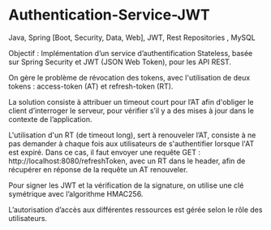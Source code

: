 # Authentication-Service-JWT
Java, Spring [Boot, Security, Data, Web], JWT, Rest Repositories , MySQL

Objectif : Implémentation d’un service d’authentification Stateless, basée sur Spring Security et JWT (JSON Web Token), pour les API REST. 

On gère le problème de révocation des tokens, avec l'utilisation de deux tokens : access-token (AT) et refresh-token (RT).

La solution consiste à attribuer un timeout court pour l’AT afin d'obliger le client d’interroger le serveur, pour vérifier s’il y a des mises à jour dans le contexte de l’application.

L'utilisation d'un RT (de timeout long), sert à renouveler l’AT, consiste à ne pas demander à chaque fois aux utilisateurs de s'authentifier lorsque l'AT est expiré. Dans ce cas, il faut envoyer une requête GET : http://localhost:8080/refreshToken, avec un RT dans le header, afin de récupérer en réponse de la requête un AT renouveler.

Pour signer les JWT et la vérification de la signature, on utilise une clé symétrique avec l’algorithme HMAC256.

L’autorisation d’accès aux différentes ressources est gérée selon le rôle des utilisateurs. 
  
 
